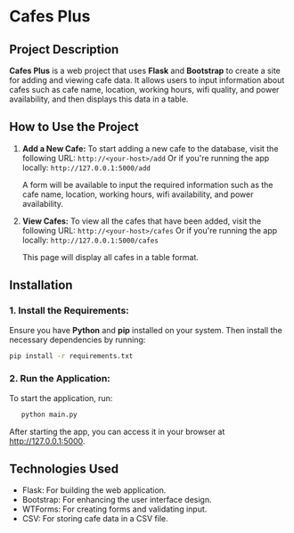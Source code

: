 # Cafes Plus

## Project Description

**Cafes Plus** is a web project that uses **Flask** and **Bootstrap** to create a site for adding and viewing cafe data. It allows users to input information about cafes such as cafe name, location, working hours, wifi quality, and power availability, and then displays this data in a table.

## How to Use the Project

1. **Add a New Cafe:**
   To start adding a new cafe to the database, visit the following URL:
   `http://<your-host>/add`
   Or if you're running the app locally:
   `http://127.0.0.1:5000/add`
   
   A form will be available to input the required information such as the cafe name, location, working hours, wifi availability, and power availability.

2. **View Cafes:**
   To view all the cafes that have been added, visit the following URL:
   `http://<your-host>/cafes`
   Or if you're running the app locally:
   `http://127.0.0.1:5000/cafes`
   
   This page will display all cafes in a table format.

## Installation

### 1. Install the Requirements:
   Ensure you have **Python** and **pip** installed on your system. Then install the necessary dependencies by running:
   ```bash
   pip install -r requirements.txt
  ```

### 2. Run the Application:
To start the application, run:
```bash
   python main.py
  ```
After starting the app, you can access it in your browser at http://127.0.0.1:5000.

## Technologies Used
- Flask: For building the web application.
- Bootstrap: For enhancing the user interface design.
- WTForms: For creating forms and validating input.
- CSV: For storing cafe data in a CSV file.
